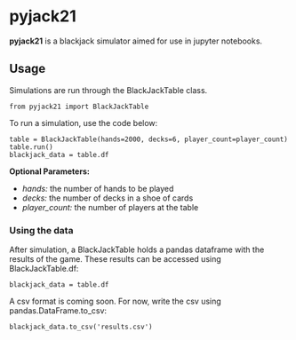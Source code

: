 # pyjack21

**pyjack21** is a blackjack simulator aimed for use in jupyter notebooks.

## Usage

Simulations are run through the BlackJackTable class.

```
from pyjack21 import BlackJackTable
```

To run a simulation, use the code below:

```
table = BlackJackTable(hands=2000, decks=6, player_count=player_count)
table.run()
blackjack_data = table.df
```

**Optional Parameters:**
+ *hands:* the number of hands to be played
+ *decks:* the number of decks in a shoe of cards
+ *player_count:* the number of players at the table

### Using the data

After simulation, a BlackJackTable holds a pandas dataframe with the results of the game. These results can be accessed using BlackJackTable.df:

```
blackjack_data = table.df
```

A csv format is coming soon. For now, write the csv using pandas.DataFrame.to_csv:

```
blackjack_data.to_csv('results.csv')
```
